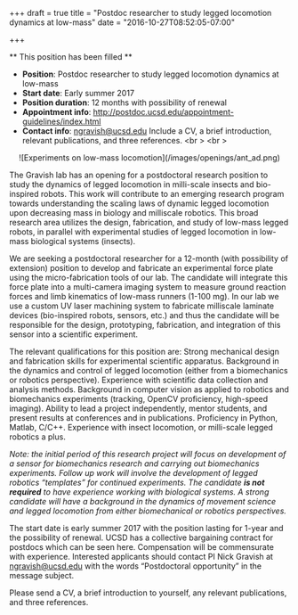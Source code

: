+++
draft = true
title = "Postdoc researcher to study legged locomotion dynamics at low-mass"
date = "2016-10-27T08:52:05-07:00"

+++

** This position has been filled **

* **Position**: Postdoc researcher to study legged locomotion dynamics at low-mass
* **Start date**: Early summer 2017
* **Position duration**: 12 months with possibility of renewal
* **Appointment info**: http://postdoc.ucsd.edu/appointment-guidelines/index.html
* **Contact info**: ngravish@ucsd.edu Include a CV, a brief introduction, relevant publications, and three references. 
<br \>
<br \>
<center>
![Experiments on low-mass locomotion](/images/openings/ant_ad.png)
</center>

The Gravish lab has an opening for a postdoctoral research position to study the dynamics of legged locomotion in milli-scale insects and bio-inspired robots. This work will contribute to an emerging research program towards understanding the scaling laws of dynamic legged locomotion upon decreasing mass in biology and milliscale robotics. This broad research area utilizes the design, fabrication, and study of low-mass legged robots, in parallel with experimental studies of legged locomotion in low-mass biological systems (insects). 

We are seeking a postdoctoral researcher for a 12-month (with possibility of extension) position to develop and fabricate an experimental force plate using the micro-fabrication tools of our lab. The candidate will integrate this force plate into a multi-camera imaging system to measure ground reaction forces and limb kinematics of low-mass runners (1-100 mg). In our lab we use a custom UV laser machining system to fabricate milliscale laminate devices (bio-inspired robots, sensors, etc.) and thus the candidate will be responsible for the design, prototyping, fabrication, and integration of this sensor into a scientific experiment. 

The relevant qualifications for this position are:
Strong mechanical design and fabrication skills for experimental scientific apparatus.
Background in the dynamics and control of legged locomotion (either from a biomechanics or robotics perspective).
Experience with scientific data collection and analysis methods.
Background in computer vision as applied to robotics and biomechanics experiments (tracking, OpenCV proficiency, high-speed imaging).
Ability to lead a project independently, mentor students, and present results at conferences and in publications.
Proficiency in Python, Matlab, C/C++.
Experience with insect locomotion, or milli-scale legged robotics a plus.

*Note: the initial period of this research project will focus on development of a sensor for biomechanics research and carrying out biomechanics experiments. Follow up work will involve the development of legged robotics “templates” for continued experiments. The candidate **is not required** to have experience working with biological systems. A strong candidate will have a background in the dynamics of movement science and legged locomotion from either biomechanical or robotics perspectives.*

The start date is early summer 2017 with the position lasting for 1-year and the possibility of renewal. UCSD has a collective bargaining contract for postdocs which can be seen here. Compensation will be commensurate with experience. Interested applicants should contact PI Nick Gravish at ngravish@ucsd.edu with the words “Postdoctoral opportunity” in the message subject. 

Please send a CV, a brief introduction to yourself, any relevant publications, and three references. 
